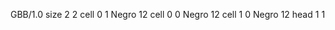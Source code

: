 <gs-board> GBB/1.0
size 2 2
cell 0 1 Negro 12 
cell 0 0 Negro 12 
cell 1 0 Negro 12 
head 1 1
 </gs-board>
